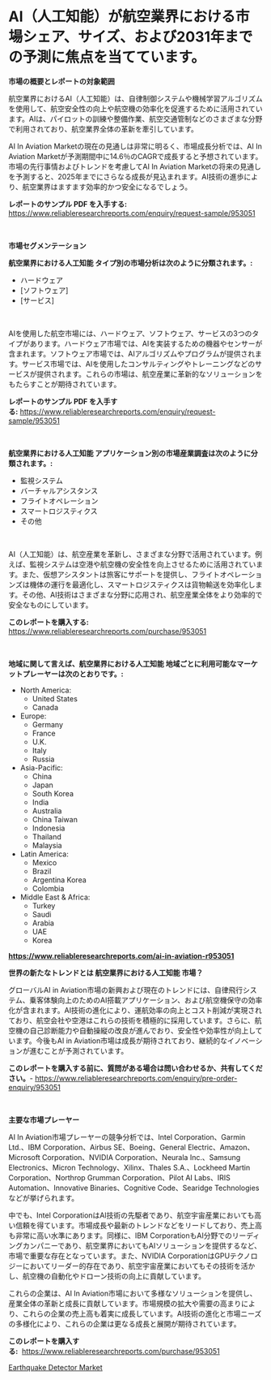 <p><h1>AI（人工知能）が航空業界における市場シェア、サイズ、および2031年までの予測に焦点を当てています。</h1></p><p><strong>市場の概要とレポートの対象範囲</strong></p>
<p><p>航空業界におけるAI（人工知能）は、自律制御システムや機械学習アルゴリズムを使用して、航空安全性の向上や航空機の効率化を促進するために活用されています。AIは、パイロットの訓練や整備作業、航空交通管制などのさまざまな分野で利用されており、航空業界全体の革新を牽引しています。</p><p>AI In Aviation Marketの現在の見通しは非常に明るく、市場成長分析では、AI In Aviation Marketが予測期間中に14.6％のCAGRで成長すると予想されています。市場の先行事情およびトレンドを考慮してAI In Aviation Marketの将来の見通しを予測すると、2025年までにさらなる成長が見込まれます。AI技術の進歩により、航空業界はますます効率的かつ安全になるでしょう。</p></p>
<p><strong>レポートのサンプル PDF を入手する:</strong> <a href="https://www.reliableresearchreports.com/enquiry/request-sample/953051">https://www.reliableresearchreports.com/enquiry/request-sample/953051</a></p>
<p>&nbsp;</p>
<p><strong>市場セグメンテーション</strong></p>
<p><strong>航空業界における人工知能 タイプ別の市場分析は次のように分類されます。:</strong></p>
<p><ul><li>ハードウェア</li><li>[ソフトウェア]</li><li>[サービス]</li></ul></p>
<p>&nbsp;</p>
<p><p>AIを使用した航空市場には、ハードウェア、ソフトウェア、サービスの3つのタイプがあります。ハードウェア市場では、AIを実装するための機器やセンサーが含まれます。ソフトウェア市場では、AIアルゴリズムやプログラムが提供されます。サービス市場では、AIを使用したコンサルティングやトレーニングなどのサービスが提供されます。これらの市場は、航空産業に革新的なソリューションをもたらすことが期待されています。</p></p>
<p><strong>レポートのサンプル PDF を入手する:</strong>&nbsp;<a href="https://www.reliableresearchreports.com/enquiry/request-sample/953051">https://www.reliableresearchreports.com/enquiry/request-sample/953051</a></p>
<p>&nbsp;</p>
<p><strong> 航空業界における人工知能 アプリケーション別の市場産業調査は次のように分類されます。:</strong></p>
<p><ul><li>監視システム</li><li>バーチャルアシスタンス</li><li>フライトオペレーション</li><li>スマートロジスティクス</li><li>その他</li></ul></p>
<p>&nbsp;</p>
<p><p>AI（人工知能）は、航空産業を革新し、さまざまな分野で活用されています。例えば、監視システムは空港や航空機の安全性を向上させるために活用されています。また、仮想アシスタントは旅客にサポートを提供し、フライトオペレーションズは機体の運行を最適化し、スマートロジスティクスは貨物輸送を効率化します。その他、AI技術はさまざまな分野に応用され、航空産業全体をより効率的で安全なものにしています。</p></p>
<p><strong>このレポートを購入する:</strong>&nbsp; <a href="https://www.reliableresearchreports.com/purchase/953051">https://www.reliableresearchreports.com/purchase/953051</a></p>
<p>&nbsp;</p>
<p><strong>地域に関して言えば、航空業界における人工知能 地域ごとに利用可能なマーケットプレーヤーは次のとおりです。:</strong></p>
<p><ul>
    <li>
        North America:
        <ul>
            <li>United States</li>
            <li>Canada</li>
        </ul>
    </li>
    <li>
        Europe:
        <ul>
            <li>Germany</li>
            <li>France</li>
            <li>U.K.</li>
            <li>Italy</li>
            <li>Russia</li>
        </ul>
    </li>
    <li>
        Asia-Pacific:
        <ul>
            <li>China</li>
            <li>Japan</li>
            <li>South Korea</li>
            <li>India</li>
            <li>Australia</li>
            <li>China Taiwan</li>
            <li>Indonesia</li>
            <li>Thailand</li>
            <li>Malaysia</li>
        </ul>
    </li>
    <li>
        Latin America:
        <ul>
            <li>Mexico</li>
            <li>Brazil</li>
            <li>Argentina Korea</li>
            <li>Colombia</li>
        </ul>
    </li>
    <li>
        Middle East & Africa:
        <ul>
            <li>Turkey</li>
            <li>Saudi</li>
            <li>Arabia</li>
            <li>UAE</li>
            <li>Korea</li>
        </ul>
    </li>
    </ul></p>
<p><strong><a href="https://www.reliableresearchreports.com/ai-in-aviation-r953051">https://www.reliableresearchreports.com/ai-in-aviation-r953051</a></strong>&nbsp;</p>
<p><strong>世界の新たなトレンドとは 航空業界における人工知能 市場？</strong></p>
<p><p>グローバルAI in Aviation市場の新興および現在のトレンドには、自律飛行システム、乗客体験向上のためのAI搭載アプリケーション、および航空機保守の効率化が含まれます。AI技術の進化により、運航効率の向上とコスト削減が実現されており、航空会社や空港はこれらの技術を積極的に採用しています。さらに、航空機の自己診断能力や自動操縦の改良が進んでおり、安全性や効率性が向上しています。今後もAI in Aviation市場は成長が期待されており、継続的なイノベーションが進むことが予測されています。</p></p>
<p><strong>このレポートを購入する前に、質問がある場合は問い合わせるか、共有してください。</strong>- <a href="https://www.reliableresearchreports.com/enquiry/pre-order-enquiry/953051">https://www.reliableresearchreports.com/enquiry/pre-order-enquiry/953051</a></p>
<p>&nbsp;</p>
<p><strong>主要な市場プレーヤー</strong></p>
<p><p>AI In Aviation市場プレーヤーの競争分析では、Intel Corporation、Garmin Ltd.、IBM Corporation、Airbus SE、Boeing、General Electric、Amazon、Microsoft Corporation、NVIDIA Corporation、Neurala Inc.、Samsung Electronics、Micron Technology、Xilinx、Thales S.A.、Lockheed Martin Corporation、Northrop Grumman Corporation、Pilot AI Labs、IRIS Automation、Innovative Binaries、Cognitive Code、Searidge Technologiesなどが挙げられます。</p><p>中でも、Intel CorporationはAI技術の先駆者であり、航空宇宙産業においても高い信頼を得ています。市場成長や最新のトレンドなどをリードしており、売上高も非常に高い水準にあります。同様に、IBM CorporationもAI分野でのリーディングカンパニーであり、航空業界においてもAIソリューションを提供するなど、市場で重要な存在となっています。また、NVIDIA CorporationはGPUテクノロジーにおいてリーダー的存在であり、航空宇宙産業においてもその技術を活かし、航空機の自動化やドローン技術の向上に貢献しています。</p><p>これらの企業は、AI In Aviation市場において多様なソリューションを提供し、産業全体の革新と成長に貢献しています。市場規模の拡大や需要の高まりにより、これらの企業の売上高も着実に成長しています。AI技術の進化と市場ニーズの多様化により、これらの企業は更なる成長と展開が期待されています。</p></p>
<p><strong>このレポートを購入する:</strong>&nbsp;&nbsp;<a href="https://www.reliableresearchreports.com/purchase/953051">https://www.reliableresearchreports.com/purchase/953051</a></p>
<p><p><a href="https://github.com/castoriffic/Market-Research-Report-List-4/blob/main/earthquake-detector-market.md">Earthquake Detector Market</a></p></p>